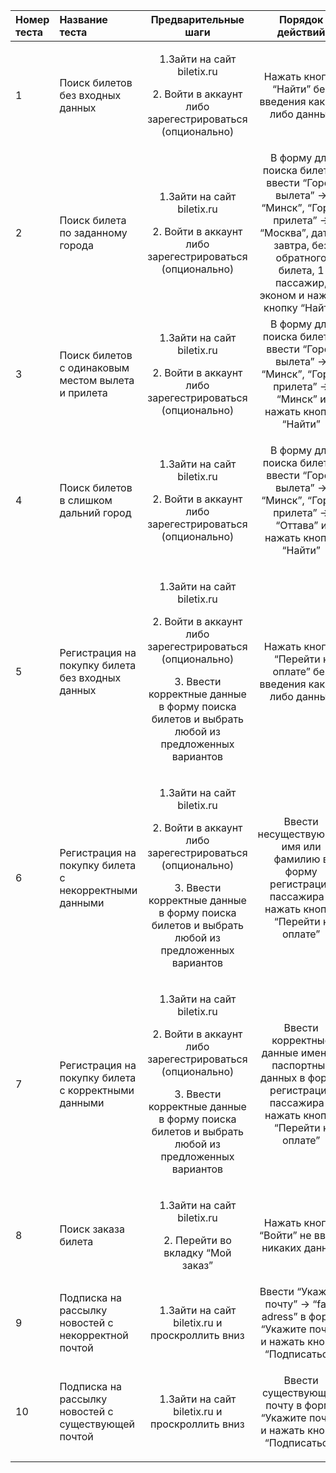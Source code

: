 ﻿

|**Номер теста**|**Название теста**|**Предварительные шаги**|**Порядок действий**|**Ожидаемый результат**|**Результат**|
| :- | :- | :-: | :-: | :- | :- |
|1|Поиск билетов без входных данных|<p>1.Зайти на сайт biletix.ru</p><p>2. Войти в аккаунт либо зарегестрироваться (опционально)</p>|Нажать кнопку “Найти” без введения каких-либо данных|Сообщение об ошибке поиска ( “Укажите город вылета” и “Укажите город прилета”)||
|2|Поиск билета по заданному города|<p>1.Зайти на сайт biletix.ru</p><p>2. Войти в аккаунт либо зарегестрироваться (опционально)</p><p></p>|В форму для поиска билетов ввести “Город вылета” -> “Минск”, “Город прилета” -> “Москва”, дата - завтра, без обратного билета, 1 пассажир, эконом и нажать кнопку “Найти”|Предлагается достаточное число различных вариантов вылета в соответствии с введенными данными||
|3|Поиск билетов с одинаковым местом вылета и прилета|<p>1.Зайти на сайт biletix.ru</p><p>2. Войти в аккаунт либо зарегестрироваться (опционально)</p><p></p>|В форму для поиска билетов ввести “Город вылета” -> “Минск”, “Город прилета” -> “Минск” и нажать кнопку “Найти”|Появляется сообщение об ошибке и вариантами почему так произошло||
|4|Поиск билетов в слишком дальний город|<p>1.Зайти на сайт biletix.ru</p><p>2. Войти в аккаунт либо зарегестрироваться (опционально)</p><p></p>|<p>В форму для поиска билетов ввести “Город вылета” -> “Минск”, “Город прилета” -> “Оттава” и нажать кнопку “Найти”</p><p></p>|<p>Появляется сообщение об ошибке и вариантами почему так произошло</p><p></p>||
|5|Регистрация на покупку билета без входных данных|<p>1.Зайти на сайт biletix.ru</p><p>2. Войти в аккаунт либо зарегестрироваться (опционально)</p><p>3. Ввести корректные  данные в форму поиска билетов  и выбрать любой из предложенных вариантов</p>|<p>Нажать кнопку “Перейти к оплате” без введения каких-либо данных</p><p></p>|Все формы подсвечиваются красным цветом и появляется соответсвующее сообщение||
|6|<p>Регистрация на покупку билета c некорректными данными</p><p></p>|<p>1.Зайти на сайт biletix.ru</p><p>2. Войти в аккаунт либо зарегестрироваться (опционально)</p><p>3. Ввести корректные  данные в форму поиска билетов  и выбрать любой из предложенных вариантов</p><p></p>|Ввести несуществующее имя или фамилию в форму регистрации пассажира и нажать кнопку “Перейти к оплате”|Сообщение об ошибке (“Некорректные данные пассажира.”)||
|7|<p>Регистрация на покупку билета c корректными данными</p><p></p>|<p>1.Зайти на сайт biletix.ru</p><p>2. Войти в аккаунт либо зарегестрироваться (опционально)</p><p>3. Ввести корректные  данные в форму поиска билетов  и выбрать любой из предложенных вариантов</p><p></p>|<p>Ввести корректные данные имени и паспортных данных в формы регистрации пассажира и нажать кнопку “Перейти к оплате”</p><p></p>|Предлагаются способы оплатить выбранный билет||
|8|Поиск заказа билета|<p>1.Зайти на сайт biletix.ru</p><p>2. Перейти во вкладку “Мой заказ”</p>|Нажать кнопку “Войти” не вводя никаких данных|Сообщение об ошибке (“Заказ не найден. Проверьте правильность данныx.”)||
|9|Подписка на рассылку новостей с некорректной почтой|<p>1.Зайти на сайт biletix.ru и проскроллить вниз</p><p></p>|Ввести “Укажите почту” -> “fake adress” в форму “Укажите почту” и нажать кнопку “Подписаться”|Форма подсвечивается красным цветом||
|10|Подписка на рассылку новостей с существующей почтой|<p>1.Зайти на сайт biletix.ru и проскроллить вниз</p><p></p>|<p>Ввести существующую почту в форму “Укажите почту” и нажать кнопку “Подписаться”</p><p></p>|Сообщение “Спасибо за подписку”||


